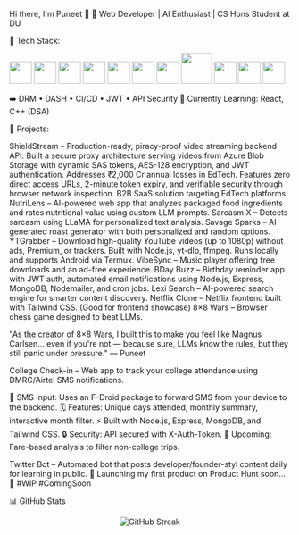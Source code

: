 Hi there, I'm Puneet 👋
🚀 Web Developer | AI Enthusiast | CS Hons Student at DU

🔹 Tech Stack:
<p align="left">
  <img src="https://cdn.jsdelivr.net/gh/devicons/devicon/icons/html5/html5-original.svg" width="40" height="40"/>
  <img src="https://cdn.jsdelivr.net/gh/devicons/devicon/icons/css3/css3-original.svg" width="40" height="40"/>
  <img src="https://cdn.jsdelivr.net/gh/devicons/devicon/icons/javascript/javascript-original.svg" width="40" height="40"/>
  <img src="https://cdn.jsdelivr.net/gh/devicons/devicon/icons/nodejs/nodejs-original.svg" width="40" height="40"/>
  <img src="https://cdn.jsdelivr.net/gh/devicons/devicon/icons/express/express-original.svg" width="40" height="40"/>
  <img src="https://cdn.jsdelivr.net/gh/devicons/devicon/icons/mongodb/mongodb-original.svg" width="40" height="40"/>
  <img src="https://www.vectorlogo.zone/logos/tailwindcss/tailwindcss-icon.svg" width="40" height="40"/>
  <img src="https://upload.wikimedia.org/wikipedia/commons/5/5f/FFmpeg_Logo_new.svg" width="55" height="55"/>
  <img src="https://cdn.jsdelivr.net/gh/devicons/devicon/icons/azure/azure-original.svg" width="40" height="40"/>
  <img src="https://cdn.jsdelivr.net/gh/devicons/devicon/icons/apachekafka/apachekafka-original.svg" width="40" height="40"/>
  <img src="https://cdn.jsdelivr.net/gh/devicons/devicon/icons/firebase/firebase-plain.svg" width="40" height="40"/>
</p>
➡️ DRM • DASH • CI/CD • JWT • API Security
🔹 Currently Learning: React, C++ (DSA)

🔹 Projects:

ShieldStream – Production-ready, piracy-proof video streaming backend API. Built a secure proxy architecture serving videos from Azure Blob Storage with dynamic SAS tokens, AES-128 encryption, and JWT authentication. Addresses ₹2,000 Cr annual losses in EdTech. Features zero direct access URLs, 2-minute token expiry, and verifiable security through browser network inspection. B2B SaaS solution targeting EdTech platforms.
NutriLens – AI-powered web app that analyzes packaged food ingredients and rates nutritional value using custom LLM prompts.
Sarcasm X – Detects sarcasm using LLaMA for personalized text analysis.
Savage Sparks – AI-generated roast generator with both personalized and random options.
YTGrabber – Download high-quality YouTube videos (up to 1080p) without ads, Premium, or trackers. Built with Node.js, yt-dlp, ffmpeg. Runs locally and supports Android via Termux.
VibeSync – Music player offering free downloads and an ad-free experience.
BDay Buzz – Birthday reminder app with JWT auth, automated email notifications using Node.js, Express, MongoDB, Nodemailer, and cron jobs.
Lexi Search – AI-powered search engine for smarter content discovery.
Netflix Clone – Netflix frontend built with Tailwind CSS. (Good for frontend showcase)
8×8 Wars – Browser chess game designed to beat LLMs.

"As the creator of 8×8 Wars, I built this to make you feel like Magnus Carlsen… even if you're not — because sure, LLMs know the rules, but they still panic under pressure."
— Puneet


College Check-in – Web app to track your college attendance using DMRC/Airtel SMS notifications.

📲 SMS Input: Uses an F-Droid package to forward SMS from your device to the backend.
🗓️ Features: Unique days attended, monthly summary, interactive month filter.
⚡ Built with Node.js, Express, MongoDB, and Tailwind CSS.
🔒 Security: API secured with X-Auth-Token.
🔹 Upcoming: Fare-based analysis to filter non-college trips.


Twitter Bot – Automated bot that posts developer/founder-styl content daily for learning in public.
🚀 Launching my first product on Product Hunt soon… 👀 #WIP #ComingSoon


📊 GitHub Stats
<p align="center">
  <img src="https://streak-stats.demolab.com/?user=PuneetKumar1790&theme=dark&hide_border=true" alt="GitHub Streak"/>
</p>
